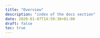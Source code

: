 ```yaml
---
title: "Overview"
description: "index of the docs section"
date: 2020-01-07T14:59:38+01:00
draft: false
toc: true
---
```

